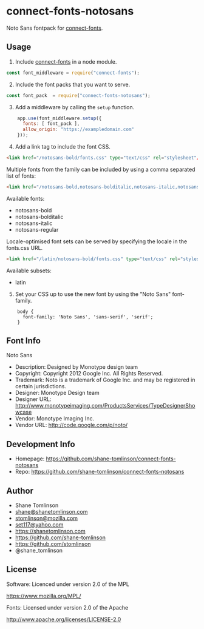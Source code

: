 # connect-fonts-notosans

Noto Sans fontpack for [connect-fonts](https://github.com/shane-tomlinson/connect-fonts).

## Usage

1. Include [connect-fonts](https://github.com/shane-tomlinson/connect-fonts) in a node module.
```js
const font_middleware = require("connect-fonts");
```

2. Include the font packs that you want to serve.
```js
const font_pack  = require("connect-fonts-notosans");
```

3. Add a middleware by calling the `setup` function.
```js
    app.use(font_middleware.setup({
      fonts: [ font_pack ],
      allow_origin: "https://exampledomain.com"
    }));
```

4. Add a link tag to include the font CSS.
```html
<link href="/notosans-bold/fonts.css" type="text/css" rel="stylesheet"/ >
```

Multiple fonts from the family can be included by using a comma separated list of fonts:
```html
<link href="/notosans-bold,notosans-bolditalic,notosans-italic,notosans-regular/fonts.css" type="text/css" rel="stylesheet"/ >
```

Available fonts:
* notosans-bold
* notosans-bolditalic
* notosans-italic
* notosans-regular

Locale-optimised font sets can be served by specifying the locale in the fonts.css URL.
```html
<link href="/latin/notosans-bold/fonts.css" type="text/css" rel="stylesheet"/ >
```

Available subsets:
* latin

5. Set your CSS up to use the new font by using the "Noto Sans" font-family.
```
    body {
      font-family: 'Noto Sans', 'sans-serif', 'serif';
    }
```

## Font Info
Noto Sans

* Description: Designed by Monotype design team
* Copyright: Copyright 2012 Google Inc. All Rights Reserved.
* Trademark: Noto is a trademark of Google Inc. and may be registered in certain jurisdictions.
* Designer: Monotype Design team
* Designer URL: http://www.monotypeimaging.com/ProductsServices/TypeDesignerShowcase 
* Vendor: Monotype Imaging Inc.
* Vendor URL: http://code.google.com/p/noto/

## Development Info
* Homepage: https://github.com/shane-tomlinson/connect-fonts-notosans
* Repo: https://github.com/shane-tomlinson/connect-fonts-notosans

## Author
* Shane Tomlinson
* shane@shanetomlinson.com
* stomlinson@mozilla.com
* set117@yahoo.com
* https://shanetomlinson.com
* https://github.com/shane-tomlinson
* https://github.com/stomlinson
* @shane_tomlinson


## License

Software: Licenced under version 2.0 of the MPL

  https://www.mozilla.org/MPL/

Fonts: Licensed under version 2.0 of the Apache

  http://www.apache.org/licenses/LICENSE-2.0

